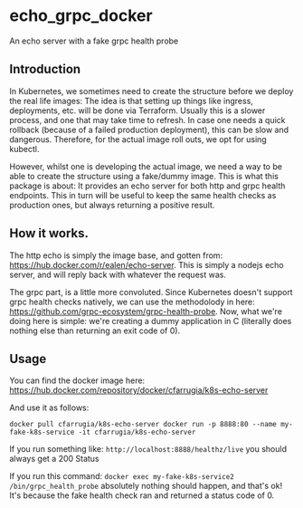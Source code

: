 # echo_grpc_docker

An echo server with a fake grpc health probe

## Introduction 

In Kubernetes, we sometimes need to create the structure before we deploy the real life images: The idea is that setting up things like ingress, deployments, etc. will be done via Terraform. Usually this is a slower process, and one that may take time to refresh. In case one needs a quick rollback (because of a failed production deployment), this can be slow and dangerous. Therefore, for the actual image roll outs, we opt for using kubectl. 

However, whilst one is developing the actual image, we need a way to be able to create the structure using a fake/dummy image. This is what this package is about: It provides an echo server for both http and grpc health endpoints. This in turn will be useful to keep the same health checks as production ones, but always returning a positive result.

## How it works.

The http echo is simply the image base, and gotten from: https://hub.docker.com/r/ealen/echo-server. This is simply a nodejs echo server, and will reply back with whatever the request was.

The grpc part, is a little more convoluted. Since Kubernetes doesn't support grpc health checks natively, we can use the methodolody in here: https://github.com/grpc-ecosystem/grpc-health-probe. Now, what we're doing here is simple: we're creating a dummy application in C (literally does nothing else than returning an exit code of 0). 

## Usage

You can find the docker image here: https://hub.docker.com/repository/docker/cfarrugia/k8s-echo-server

And use it as follows:

`
docker pull cfarrugia/k8s-echo-server
docker run -p 8888:80 --name my-fake-k8s-service -it cfarrugia/k8s-echo-server
`

If you run something like: `http://localhost:8888/healthz/live` you should always get a 200 Status

If you run this command: `docker exec my-fake-k8s-service2 /bin/grpc_health_probe` absolutely nothing should happen, and that's ok! It's because the fake health check ran and returned a status code of 0. 

